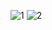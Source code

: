 ![1](https://user-images.githubusercontent.com/70888275/203085546-dba72756-ac8d-42c5-9d15-4da317fa9cc6.PNG)
![2](https://user-images.githubusercontent.com/70888275/203085556-b869e3c9-6d0a-4c69-9826-bcab3ccf3f43.PNG)
